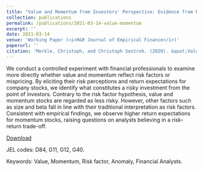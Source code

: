```yaml
---
title: "Value and Momentum from Investors' Perspective: Evidence from Professionals' Risk-Ratings"
collection: publications
permalink: /publications/2021-03-14-value-momentum
excerpt: ''
date: 2021-03-14
venue: 'Working Paper (<i>R&R Journal of Empirical Finance</i>)' 
paperurl: ''
citation: 'Merkle, Christoph, and Christoph Sextroh. (2020). &quot;Value and Momentum from Investors Perspective: Evidence from Professionals Risk Ratings.&quot; <i>Journal of Empirical Finance</i>, forthcoming.'
---
```

We conduct a controlled experiment with financial professionals to examine more directly whether value and momentum reflect risk factors or mispricing. By eliciting their risk perceptions and return expectations for company stocks, we identify what constitutes a risky investment from the point of investors. Contrary to the risk factor hypothesis, value and momentum stocks are regarded as less risky. However, other factors such as size and beta fall in line with their traditional interpretation as risk factors. Consistent with empirical findings, we observe higher return expectations for momentum stocks, raising questions on analysts believing in a risk-return trade-off.

[Download](https://ssrn.com/abstract=3590160)

JEL codes: D84, G11, G12, G40.

Keywords: Value, Momentum, Risk factor, Anomaly, Financial Analysts.
